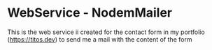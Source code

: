 # WebService - NodemMailer

This is the web service ii created for the contact form in my portfolio (https://titos.dev) to send me a mail with the content of the form
